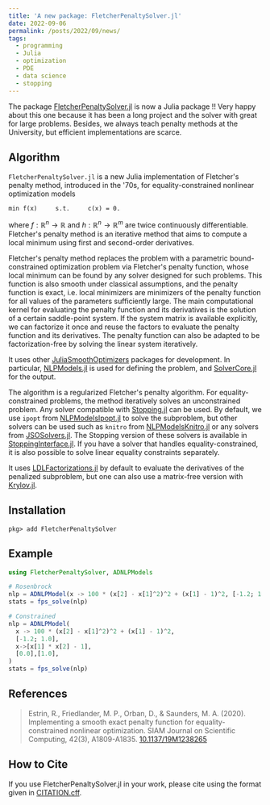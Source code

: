 ```yaml
---
title: 'A new package: FletcherPenaltySolver.jl'
date: 2022-09-06
permalink: /posts/2022/09/news/
tags:
  - programming
  - Julia
  - optimization
  - PDE
  - data science
  - stopping
---
```


The package [FletcherPenaltySolver.jl](https://github.com/JuliaSmoothOptimizers/FletcherPenaltySolver.jl) is now a Julia package !! Very happy about this one because it has been a long project and the solver with great for large problems. Besides, we always teach penalty methods at the University, but efficient implementations are scarce.

## Algorithm

`FletcherPenaltySolver.jl` is a new Julia implementation of Fletcher's penalty method, introduced in the '70s, for equality-constrained nonlinear optimization models

    min f(x)     s.t.     c(x) = 0.

where  $f:\mathbb{R}^n \rightarrow \mathbb{R}$ and  $h:\mathbb{R}^n \rightarrow \mathbb{R}^m$ are twice continuously differentiable.
Fletcher's penalty method is an iterative method that aims to compute a local minimum using first and second-order derivatives.

Fletcher's penalty method replaces the problem with a parametric bound-constrained optimization problem via Fletcher's penalty function, whose local minimum can be found by any solver designed for such problems.
This function is also smooth under classical assumptions, and the penalty function is exact, i.e. local minimizers are minimizers of the penalty function for all values of the parameters sufficiently large. The main computational kernel for evaluating the penalty function and its derivatives is the solution of a certain saddle-point system. If the system matrix is available explicitly, we can factorize it once and reuse the factors to evaluate the penalty function and its derivatives. The penalty function can also be adapted to be factorization-free by solving the linear system iteratively.

It uses other [JuliaSmoothOptimizers](https://juliasmoothoptimizers.github.io) packages for development.
In particular, [NLPModels.jl](https://github.com/JuliaSmoothOptimizers/NLPModels.jl) is used for defining the problem, and [SolverCore.jl](https://github.com/JuliaSmoothOptimizers/SolverCore.jl) for the output.

The algorithm is a regularized Fletcher's penalty algorithm. For equality-constrained problems, the method iteratively solves an unconstrained problem. Any solver compatible with [Stopping.jl](https://github.com/vepiteski/Stopping.jl) can be used. By default, we use `ipopt` from [NLPModelsIpopt.jl](https://github.com/JuliaSmoothOptimizers/NLPModelsIpopt.jl) to solve the subproblem, but other solvers can be used such as `knitro` from [NLPModelsKnitro.jl](https://github.com/JuliaSmoothOptimizers/NLPModelsKnitro.jl) or any solvers from [JSOSolvers.jl](https://github.com/JuliaSmoothOptimizers/JSOSolvers.jl). The Stopping version of these solvers is available in [StoppingInterface.jl](https://github.com/SolverStoppingJulia/StoppingInterface.jl). If you have a solver that handles equality-constrained, it is also possible to solve linear equality constraints separately.

It uses [LDLFactorizations.jl](https://github.com/JuliaSmoothOptimizers/LDLFactorizations.jl) by default to evaluate the derivatives of the penalized subproblem, but one can also use a matrix-free version with [Krylov.jl](https://github.com/JuliaSmoothOptimizers/Krylov.jl).

## Installation

`pkg> add FletcherPenaltySolver`

## Example

```julia
using FletcherPenaltySolver, ADNLPModels

# Rosenbrock
nlp = ADNLPModel(x -> 100 * (x[2] - x[1]^2)^2 + (x[1] - 1)^2, [-1.2; 1.0])
stats = fps_solve(nlp)

# Constrained
nlp = ADNLPModel(
  x -> 100 * (x[2] - x[1]^2)^2 + (x[1] - 1)^2,
  [-1.2; 1.0],
  x->[x[1] * x[2] - 1],
  [0.0],[1.0],
)
stats = fps_solve(nlp)
```

## References

> Estrin, R., Friedlander, M. P., Orban, D., & Saunders, M. A. (2020).
> Implementing a smooth exact penalty function for equality-constrained nonlinear optimization.
> SIAM Journal on Scientific Computing, 42(3), A1809-A1835.
> [10.1137/19M1238265](https://doi.org/10.1137/19M1238265)

## How to Cite

If you use FletcherPenaltySolver.jl in your work, please cite using the format given in [CITATION.cff](https://github.com/JuliaSmoothOptimizers/FletcherPenaltySolver.jl/blob/main/CITATION.cff).
